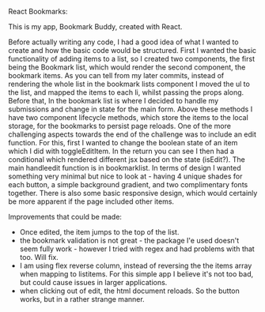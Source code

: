 React Bookmarks:

This is my app, Bookmark Buddy, created with React. 

Before actually writing any code, I had a good idea of what I wanted to create and how the basic code would be structured. First I wanted the basic functionality of adding items to a list, so I created two components, the first being the Bookmark list, which would render the second component, the bookmark items. As you can tell from my later commits, instead of rendering the whole list in the bookmark lists component I moved the ul to the list, and mapped the items to each li, whilst passing the props along. 
Before that, In the bookmark list is where I decided to handle my submissions and change in state for the main form. 
Above these methods I have two component lifecycle methods, which store the items to the local storage, for the bookmarks to persist page reloads.
One of the more challenging aspects towards the end of the challenge was to include an edit function. For this, first I wanted to change the boolean state of an item which I did with toggleEditItem. In the return you can see I then had a conditional which rendered different jsx based on the state (isEdit?). The main handleedit function is in bookmarklist. 
In terms of design I wanted something very minimal but nice to look at - having 4 unique shades for each button, a simple background gradient, and two complimentary fonts together. There is also some basic responsive design, which would certainly be more apparent if the page included other items. 

Improvements that could be made: 

- Once edited, the item jumps to the top of the list. 
- the bookmark validation is not great - the package I'e used doesn't seem fully work - however I tried with regex and had problems with that too. Will fix. 
- I am using flex reverse column, instead of reversing the the items array when mapping to listitems. For this simple app I believe it's not too bad, but could cause issues in larger applications. 
- when clicking out of edit, the html document reloads. So the button works, but in a rather strange manner. 


